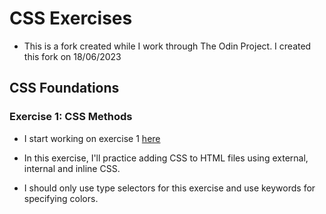 # CSS Exercises

* This is a fork created while I work through The Odin Project. I created this fork on 18/06/2023

## CSS Foundations

### Exercise 1: CSS Methods

* I start working on exercise 1 [here](/foundations/01-css-methods/1) 

* In this exercise, I'll practice adding CSS to HTML files using external, internal and inline CSS.

* I should only use type selectors for this exercise and use keywords for specifying colors.

